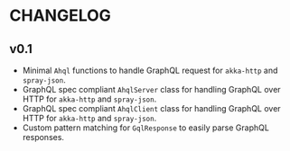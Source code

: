 # CHANGELOG

## v0.1

- Minimal `Ahql` functions to handle GraphQL request for `akka-http` and `spray-json`.
- GraphQL spec compliant `AhqlServer` class for handling GraphQL over HTTP for `akka-http` and `spray-json`.
- GraphQL spec compliant `AhqlClient` class for handling GraphQL over HTTP for `akka-http` and `spray-json`.
- Custom pattern matching for `GqlResponse` to easily parse GraphQL responses.
